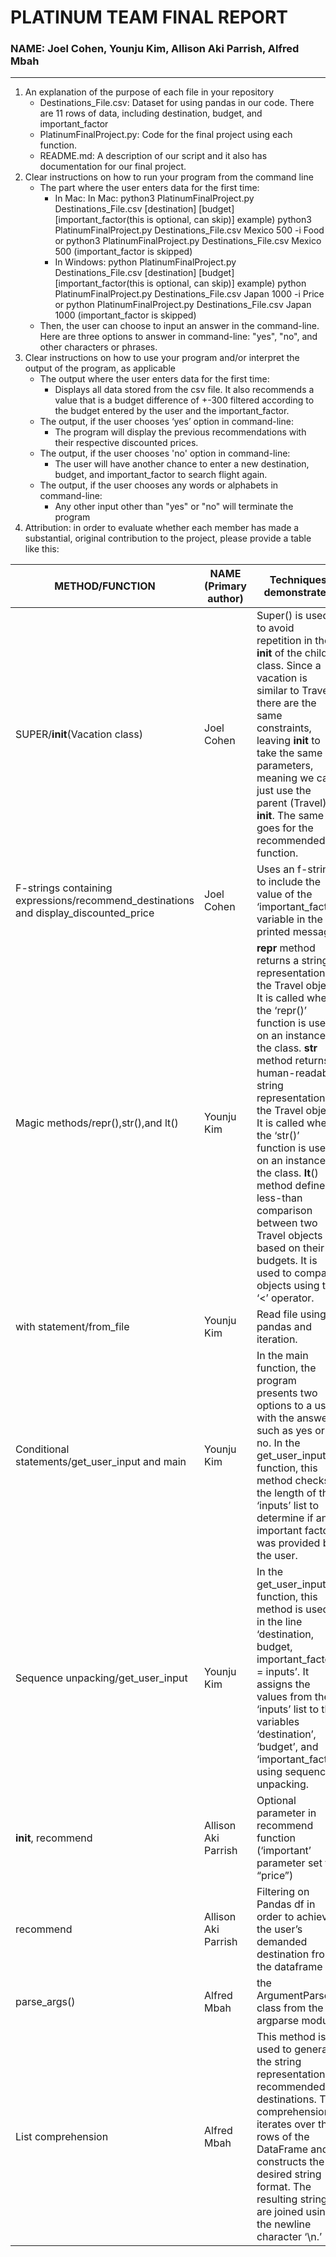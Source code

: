 # PLATINUM TEAM FINAL REPORT
### NAME: Joel Cohen, Younju Kim, Allison Aki Parrish, Alfred Mbah
- - -
1.  An explanation of the purpose of each file in your repository
    * Destinations_File.csv: Dataset for using pandas in our code. There are 11 rows of data, including destination, budget, and important_factor
    * PlatinumFinalProject.py: Code for the final project using each function.
    * README.md: A description of our script and it also has documentation for our final project.
2. Clear instructions on how to run your program from the command line
    * The part where the user enters data for the first time:
      * In Mac: In Mac: python3 PlatinumFinalProject.py Destinations_File.csv [destination] [budget] [important_factor(this is optional, can skip)] example) python3 PlatinumFinalProject.py Destinations_File.csv Mexico 500 -i Food or python3 PlatinumFinalProject.py Destinations_File.csv Mexico 500 (important_factor is skipped)
      * In Windows: python PlatinumFinalProject.py Destinations_File.csv [destination] [budget] [important_factor(this is optional, can skip)] example) python PlatinumFinalProject.py Destinations_File.csv Japan 1000 -i Price or python PlatinumFinalProject.py Destinations_File.csv Japan 1000 (important_factor is skipped)
    * Then, the user can choose to input an answer in the command-line. Here are three options to answer in command-line: "yes", "no", and other characters or phrases.
3. Clear instructions on how to use your program and/or interpret the output of the program, as applicable
    * The output where the user enters data for the first time:
      * Displays all data stored from the csv file. It also recommends a value that is a budget difference of +-300 filtered according to the budget entered by the user and the important_factor.
    * The output, if the user chooses ‘yes’ option in command-line:
      * The program will display the previous recommendations with their respective discounted prices.
    * The output, if the user chooses 'no' option in command-line:
      * The user will have another chance to enter a new destination, budget, and important_factor to search flight again.
    * The output, if the user chooses any words or alphabets in command-line:
      * Any other input other than "yes" or "no" will terminate the program
4. Attribution: in order to evaluate whether each member has made a substantial, original contribution to the project, please provide a table like this:

|METHOD/FUNCTION|NAME (Primary author)|Techniques demonstrated|
|------|---|---|
|SUPER/__init__(Vacation class)|Joel Cohen|Super() is used to avoid repetition in the __init__ of the child class. Since a vacation is similar to Travel, there are the same constraints, leaving __init__ to take the same parameters, meaning we can just use the parent (Travel) __init__. The same goes for the recommended function.|
|F-strings containing expressions/recommend_destinations and display_discounted_price|Joel Cohen|Uses an f-string to include the value of the ‘important_factor’ variable in the printed message.|
|Magic methods/repr(),str(),and lt()|Younju Kim|__repr__ method returns a string representation of the Travel object. It is called when the ‘repr()’ function is used on an instance of the class. __str__ method returns a human-readable string representation of the Travel object. It is called when the ‘str()’ function is used on an instance of the class. __lt__() method defines a less-than comparison between two Travel objects based on their budgets. It is used to compare objects using the ‘<’ operator.|
|with statement/from_file|Younju Kim|Read file using pandas and iteration.|
|Conditional statements/get_user_input and main|Younju Kim|In the main function, the program presents two options to a user with the answer such as yes or no. In the get_user_input function, this method checks the length of the ‘inputs’ list to determine if an important factor was provided by the user.|
|Sequence unpacking/get_user_input|Younju Kim|In the get_user_input function, this method is used in the line ‘destination, budget, important_factor = inputs’. It assigns the values from the ‘inputs’ list to the variables ‘destination’, ‘budget’, and ‘important_factor’ using sequence unpacking.|
|__init__, recommend|Allison Aki Parrish|Optional parameter in recommend function (‘important’ parameter set to “price”)|
|recommend|Allison Aki Parrish|Filtering on Pandas df in order to achieve the user’s demanded destination from the dataframe|
|parse_args()|Alfred Mbah|the ArgumentParser class from the argparse module|
|List comprehension|Alfred Mbah|This method is used to generate the string representation of recommended destinations. The comprehension iterates over the rows of the DataFrame and constructs the desired string format. The resulting strings are joined using the newline character ‘\n.’|

